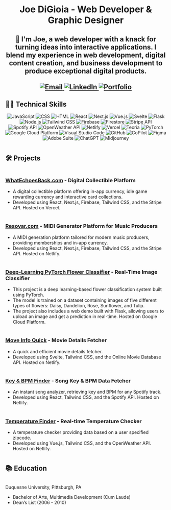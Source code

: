 ## <h1 align="center">Joe DiGioia - Web Developer & Graphic Designer</center>
<h2 align="center">
👋 I'm Joe, a web developer with a knack for turning ideas into interactive applications. I blend my experience in web development, digital content creation, and business development to produce exceptional digital products.

  <br />
  <br />
  <a href="mailto:joe.p.digioia@gmail.com">
    <img src="https://img.shields.io/badge/Email-D14836?style=for-the-badge&logo=gmail&logoColor=white" alt="Email">
  </a>
  <a href="https://www.linkedin.com/in/joe-digioia-420a9a2a/">
    <img src="https://img.shields.io/badge/LinkedIn-0077B5?style=for-the-badge&logo=linkedin&logoColor=white" alt="LinkedIn">
  </a>
  <a href="https://www.joedigioia.com">
    <img src="https://img.shields.io/badge/Portfolio-009688?style=for-the-badge&logo=google-chrome&logoColor=white" alt="Portfolio">
  </a>
</h2>
<h2>👨‍💻 Technical Skills</h2>  
<p align="center">
  <!-- Languages -->
  <img src="https://img.shields.io/badge/JavaScript-F7DF1E?style=for-the-badge&logo=javascript&logoColor=black" alt="JavaScript">
  <img src="https://img.shields.io/badge/CSS-1572B6?style=for-the-badge&logo=css3&logoColor=white" alt="CSS">
  <img src="https://img.shields.io/badge/HTML-E34F26?style=for-the-badge&logo=html5&logoColor=white" alt="HTML">
  
  <!-- Frameworks & Libraries -->
  <img src="https://img.shields.io/badge/React-61DAFB?style=for-the-badge&logo=react&logoColor=white" alt="React">
  <img src="https://img.shields.io/badge/Next.js-000000?style=for-the-badge&logo=next-dot-js&logoColor=white" alt="Next.js">
  <img src="https://img.shields.io/badge/Vue.js-4FC08D?style=for-the-badge&logo=vue-dot-js&logoColor=white" alt="Vue.js">
  <img src="https://img.shields.io/badge/Svelte-FF3E00?style=for-the-badge&logo=svelte&logoColor=white" alt="Svelte">
  <img src="https://img.shields.io/badge/Flask-000000?style=for-the-badge&logo=flask&logoColor=white" alt="Flask">
  <img src="https://img.shields.io/badge/Node.js-339933?style=for-the-badge&logo=node-dot-js&logoColor=white" alt="Node.js">
  <img src="https://img.shields.io/badge/Tailwind_CSS-38B2AC?style=for-the-badge&logo=tailwind-css&logoColor=white" alt="Tailwind CSS">
  
  <!-- Tools -->
  <img src="https://img.shields.io/badge/Firebase-FFCA28?style=for-the-badge&logo=firebase&logoColor=black" alt="Firebase">
  <img src="https://img.shields.io/badge/Firestore-007ACC?style=for-the-badge&logo=google-cloud&logoColor=white" alt="Firestore">
  <img src="https://img.shields.io/badge/Stripe-008CDD?style=for-the-badge&logo=stripe&logoColor=white" alt="Stripe API">
  <img src="https://img.shields.io/badge/Spotify-1DB954?style=for-the-badge&logo=spotify&logoColor=white" alt="Spotify API">
  <img src="https://img.shields.io/badge/OpenWeather-333333?style=for-the-badge&logo=openweather&logoColor=white" alt="OpenWeather API">
  <img src="https://img.shields.io/badge/Netlify-00C7B7?style=for-the-badge&logo=netlify&logoColor=white" alt="Netlify">
  <img src="https://img.shields.io/badge/Vercel-000000?style=for-the-badge&logo=vercel&logoColor=white" alt="Vercel">
  <img src="https://img.shields.io/badge/Teoria-4285F4?style=for-the-badge&logo=google&logoColor=white" alt="Teoria">
  <img src="https://img.shields.io/badge/PyTorch-EE4C2C?style=for-the-badge&logo=pytorch&logoColor=white" alt="PyTorch">
  <img src="https://img.shields.io/badge/Google_Cloud-4285F4?style=for-the-badge&logo=google-cloud&logoColor=white" alt="Google Cloud Platform">
  
  <!-- Software -->
  <img src="https://img.shields.io/badge/Visual_Studio_Code-007ACC?style=for-the-badge&logo=visual-studio-code&logoColor=white" alt="Visual Studio Code">
  <img src="https://img.shields.io/badge/GitHub-181717?style=for-the-badge&logo=github&logoColor=white" alt="GitHub">
  <img src="https://img.shields.io/badge/CoPilot-ffffff?style=for-the-badge&logo=github-copilot&logoColor=black" alt="CoPilot">
  <img src="https://img.shields.io/badge/Figma-F24E1E?style=for-the-badge&logo=figma&logoColor=white" alt="Figma">
  <img src="https://img.shields.io/badge/Adobe-FF0000?style=for-the-badge&logo=adobe&logoColor=white" alt="Adobe Suite">
  <img src="https://img.shields.io/badge/ChatGPT-000000?style=for-the-badge&logo=openai&logoColor=white" alt="ChatGPT">
  <img src="https://img.shields.io/badge/Midjourney-4B0082?style=for-the-badge&logoColor=white" alt="Midjourney">
</p>

# <h2>🛠️ Projects</h2>
# <h3><a target="blank" href="https://www.whatechoesback.com">WhatEchoesBack.com</a> - Digital Collectible Platform</h3>
- A digital collectible platform offering in-app currency, idle game rewarding currency and interactive card collections.
- Developed using React, Next.js, Firebase, Tailwind CSS, and the Stripe API. Hosted on Vercel.

# <h3><a target="blank" href="https://www.resovar.com">Resovar.com</a> - MIDI Generator Platform for Music Producers</h3>
- A MIDI generation platform tailored for modern music producers, providing memberships and in-app currency.
- Developed using React, Next.js, Firebase, Tailwind CSS, and the Stripe API. Hosted on Netlify.

# <h3><a target="blank" href="https://flowerpydemo.ue.r.appspot.com/">Deep-Learning PyTorch Flower Classifier</a> - Real-Time Image Classifier</h3>
- This project is a deep learning-based flower classification system built using PyTorch.
- The model is trained on a dataset containing images of five different types of flowers: Daisy, Dandelion, Rose, Sunflower, and Tulip. 
- The project also includes a web demo built with Flask, allowing users to upload an image and get a prediction in real-time. Hosted on Google Cloud Platform.

# <h3><a target="blank" href="https://jolly-faun-11653f.netlify.app/">Move Info Quick</a> - Movie Details Fetcher</h3>
- A quick and efficient movie details fetcher. 
- Developed using Svelte, Tailwind CSS, and the Online Movie Database API. Hosted on Netlify.

# <h3><a target="blank" href="https://transcendent-blancmange-418a93.netlify.app/">Key & BPM Finder</a> - Song Key & BPM Data Fetcher</h3>
- An instant song analyzer, retrieving key and BPM for any Spotify track.
- Developed using React, Tailwind CSS, and the Spotify API. Hosted on Netlify.

# <h3><a target="blank" href="https://jovial-sfogliatella-369c77.netlify.app/">Temperature Finder</a> - Real-time Temperature Checker</h3>
-  A temperature checker providing data based on a user specified zipcode.
-  Developed using Vue.js, Tailwind CSS, and the OpenWeather API. Hosted on Netlify.

# <h2>📚 Education</h2>
## <h3></h3>Duquesne University, Pittsburgh, PA</h3>
- Bachelor of Arts, Multimedia Development (Cum Laude)
- Dean’s List (2006 - 2010)
<!---
WatchAce0/WatchAce0 is a ✨ special ✨ repository because its `README.md` (this file) appears on your GitHub profile.
You can click the Preview link to take a look at your changes.
--->
